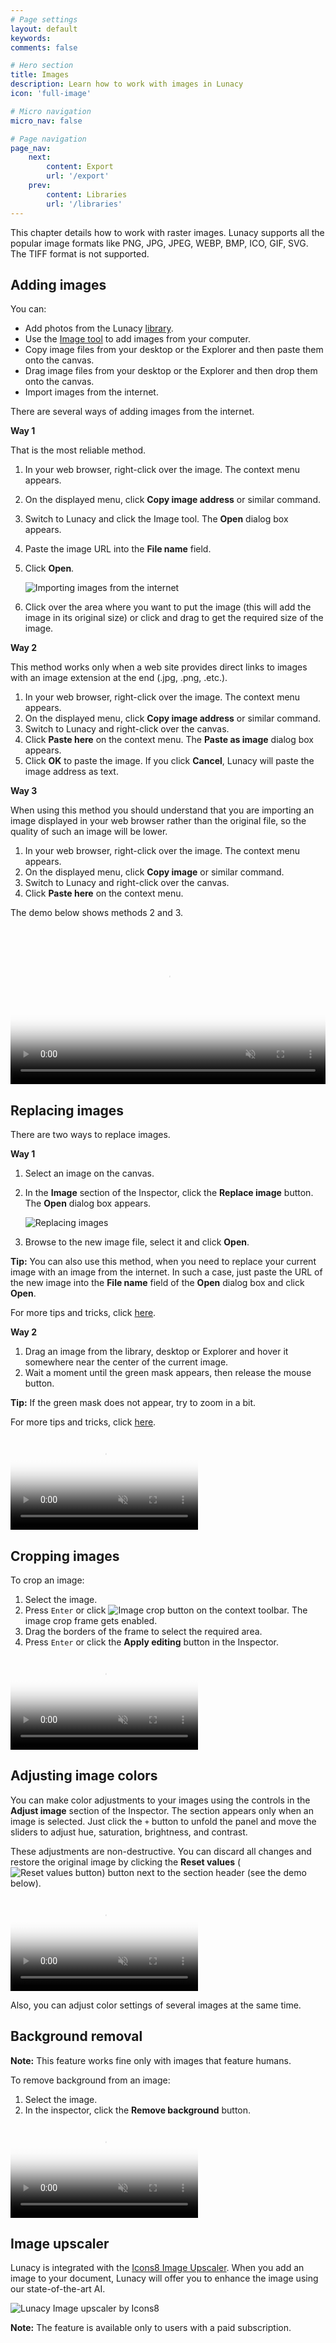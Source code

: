 ```yaml
---
# Page settings
layout: default
keywords:
comments: false

# Hero section
title: Images
description: Learn how to work with images in Lunacy
icon: 'full-image'

# Micro navigation
micro_nav: false

# Page navigation
page_nav:
    next:
        content: Export
        url: '/export'
    prev:
        content: Libraries
        url: '/libraries'
---
```



This chapter details how to work with raster images. Lunacy supports all the popular image formats like PNG, JPG, JPEG, WEBP, BMP, ICO, GIF, SVG. The TIFF format is not supported.

## Adding images

You can:

* Add photos from the Lunacy <a href="https://docs.icons8.com/libraries/#photos-and-masked-photos" target="_blank">library</a>.
* Use the <a href="https://docs.icons8.com/tools/#image-tool" target="_blank">Image tool</a> to add images from your computer.
* Copy image files from your desktop or the Explorer and then paste them onto the canvas.
* Drag image files from your desktop or the Explorer and then drop them onto the canvas.
* Import images from the internet.

There are several ways of adding images from the internet.

**Way 1**

That is the most reliable method.

1. In your web browser, right-click over the image. The context menu appears.
2. On the displayed menu, click **Copy image address** or similar command.
3. Switch to Lunacy and click the Image tool. The **Open** dialog box appears.
4. Paste the image URL into the **File name** field.
5. Click **Open**.

    ![Importing images from the internet](public/images-import.png)

6. Click over the area where you want to put the image (this will add the image in its original size) or click and drag to get the required size of the image.

**Way 2**

This method works only when a web site provides direct links to images with an image extension at the end (.jpg, .png, .etc.).

1. In your web browser, right-click over the image. The context menu appears.
2. On the displayed menu, click **Copy image address** or similar command.
3. Switch to Lunacy and right-click over the canvas.
4. Click **Paste here** on the context menu. The **Paste as image** dialog box appears.
5. Click **OK** to paste the image. If you click **Cancel**, Lunacy will paste the image address as text.

**Way 3**

When using this method you should understand that you are importing an image displayed in your web browser rather than the original file, so the quality of such an image will be lower.

1. In your web browser, right-click over the image. The context menu appears.
2. On the displayed menu, click **Copy image** or similar command.
3. Switch to Lunacy and right-click over the canvas.
4. Click **Paste here** on the context menu.

The demo below shows methods 2 and 3.

<video autoplay="" muted="" loop="" playsinline="" width="100%" poster="/public/tool-imgeimportph.png" height="auto"><source src="/public/tool-importimage11.mp4" type="video/mp4"></video>


## Replacing images

There are two ways to replace images.

**Way 1**

1. Select an image on the canvas.
2. In the **Image** section of the Inspector, click the **Replace image** button. The **Open** dialog box appears.

    ![Replacing images](public/images-replace.png)

3. Browse to the new image file, select it and click **Open**.

<div class="callout callout--info">
    <p><strong>Tip:</strong> You can also use this method, when you need to replace your current image with an image from the internet. In such a case, just paste the URL of the new image into the <b>File name</b> field of the <b>Open</b> dialog box and click <b>Open</b>.</p>
    <p>For more tips and tricks, click <a href="https://docs.icons8.com/tips/" target="_blank">here</a>.</p>
</div>


<!--

**Tip:** You can also use this method, when you need to replace your current image with an image from the internet. In such a case, just paste the URL of the new image into the **File name** field of the **Open** dialog box and click **Open**.

-->

**Way 2**

1. Drag an image from the library, desktop or Explorer and hover it somewhere near the center of the current image.
2. Wait a moment until the green mask appears, then release the mouse button.

<div class="callout callout--info">
    <p><strong>Tip:</strong> If the green mask does not appear, try to zoom in a bit.</p>
    <p>For more tips and tricks, click <a href="https://docs.icons8.com/tips/" target="_blank">here</a>.</p>
</div>

<!--

**Tip:** If the green mask does not appear, try to zoom in a bit.

-->

<video autoplay="" muted="" loop="" playsinline="" width="auto" poster="/public/images-replaceph.png" height="auto"><source src="/public/images-replace.mp4" type="video/mp4"></video>


## Cropping images

To crop an image:

1. Select the image.
2. Press `Enter` or click ![Image crop button](public/images-cropbtn.png) on the context toolbar. The image crop frame gets enabled.
3. Drag the borders of the frame to select the required area.
4. Press `Enter` or click the **Apply editing** button in the Inspector.

<video autoplay="" muted="" loop="" playsinline="" width="auto" poster="/public/images-cropph.png" height="auto"><source src="/public/images-crop.mp4" type="video/mp4"></video>

## Adjusting image colors

You can make color adjustments to your images using the controls in the **Adjust image** section of the Inspector. The section appears only when an image is selected. Just click the `+` button to unfold the panel and move the sliders to adjust hue, saturation, brightness, and contrast.

These adjustments are non-destructive. You can discard all changes and restore the original image by clicking the **Reset values** (![Reset values button](public/resetvaluesicon.png)) button next to the section header (see the demo below).

<video autoplay="" muted="" loop="" playsinline="" width="auto" poster="/public/images-adjustph.png
" height="auto"><source src="/public/images-adjust.mp4" type="video/mp4"></video>

Also, you can adjust color settings of several images at the same time.

## Background removal

**Note:** This feature works fine only with images that feature humans.

To remove background from an image:

1. Select the image.
2. In the inspector, click the **Remove background** button.

<video autoplay="" muted="" loop="" playsinline="" width="auto" poster="/public/tips-bgremovalph.png" height="auto"><source src="/public/tips-bgremove.mp4" type="video/mp4"></video>

## Image upscaler

Lunacy is integrated with the <a href="https://icons8.com/upscaler" target="_blank">Icons8 Image Upscaler</a>. When you add an image to your document, Lunacy will offer you to enhance the image using our state-of-the-art AI.

![Lunacy Image upscaler by Icons8](/public/rn-upscaler.png)

**Note:** The feature is available only to users with a paid subscription.
